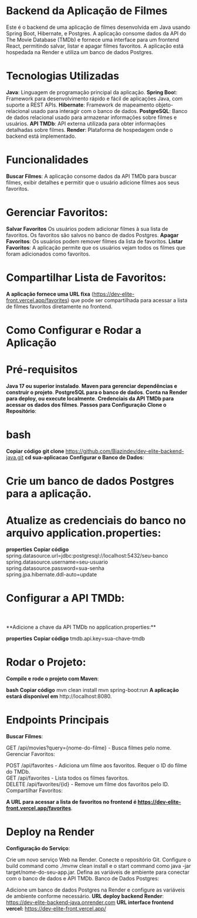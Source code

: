 # **Backend da Aplicação de Filmes**
Este é o backend de uma aplicação de filmes desenvolvida em Java usando Spring Boot, Hibernate, e Postgres. A aplicação consome dados da API do The Movie Database (TMDb) e fornece uma interface para um frontend React, permitindo salvar, listar e apagar filmes favoritos. A aplicação está hospedada na Render e utiliza um banco de dados Postgres.

# **Tecnologias Utilizadas**
**Java**: Linguagem de programação principal da aplicação.
**Spring Boo**t: Framework para desenvolvimento rápido e fácil de aplicações Java, com suporte a REST APIs.
**Hibernate**: Framework de mapeamento objeto-relacional usado para interagir com o banco de dados.
**PostgreSQL**: Banco de dados relacional usado para armazenar informações sobre filmes e usuários.
**API TMDb**: API externa utilizada para obter informações detalhadas sobre filmes.
**Render**: Plataforma de hospedagem onde o backend está implementado.
# **Funcionalidades**
**Buscar Filmes**: A aplicação consome dados da API TMDb para buscar filmes, exibir detalhes e permitir que o usuário adicione filmes aos seus favoritos.

# **Gerenciar Favoritos**:

**Salvar Favoritos** Os usuários podem adicionar filmes à sua lista de favoritos. Os favoritos são salvos no banco de dados Postgres.
**Apagar Favoritos**: Os usuários podem remover filmes da lista de favoritos.
**Listar Favoritos**: A aplicação permite que os usuários vejam todos os filmes que foram adicionados como favoritos.
# **Compartilhar Lista de Favoritos**:

**A aplicação fornece uma URL fixa** (https://dev-elite-front.vercel.app/favorites) que pode ser compartilhada para acessar a lista de filmes favoritos diretamente no frontend.
# **Como Configurar e Rodar a Aplicação**
# **Pré-requisitos**
**Java 17 ou superior instalado**.
**Maven para gerenciar dependências e construir o projeto**.
**PostgreSQL para o banco de dados**.
**Conta na Render para deploy, ou execute localmente**.
**Credenciais da API TMDb para acessar os dados dos filmes**.
**Passos para Configuração**
**Clone o Repositório**:

# **bash**
**Copiar código**
**git clone** https://github.com/Biazindev/dev-elite-backend-java.git
**cd sua-aplicacao**
**Configurar o Banco de Dados**:

# **Crie um banco de dados Postgres para a aplicação**.

# **Atualize as credenciais do banco no arquivo application.properties**:

**properties**
**Copiar código**
spring.datasource.url=jdbc:postgresql://localhost:5432/seu-banco<br>
spring.datasource.username=seu-usuario<br>
spring.datasource.password=sua-senha<br>
spring.jpa.hibernate.ddl-auto=update<br>

# **Configurar a API TMDb**:
<br>
<br>
 **Adicione a chave da API TMDb no application.properties:**

**properties**
**Copiar código**
tmdb.api.key=sua-chave-tmdb

# **Rodar o Projeto**:

**Compile e rode o projeto com Maven**:

**bash**
**Copiar código**
mvn clean install
mvn spring-boot:run
**A aplicação estará disponível em** http://localhost:8080.

# **Endpoints Principais**
**Buscar Filmes**:

GET /api/movies?query={nome-do-filme} - Busca filmes pelo nome.
Gerenciar Favoritos:

POST /api/favorites - Adiciona um filme aos favoritos. Requer o ID do filme do TMDb.<br>
GET /api/favorites - Lista todos os filmes favoritos.<br>
DELETE /api/favorites/{id} - Remove um filme dos favoritos pelo ID.<br>
Compartilhar Favoritos:<br>

**A URL para acessar a lista de favoritos no frontend é https://dev-elite-front.vercel.app/favorites**.

# **Deploy na Render**
**Configuração do Serviço**:

Crie um novo serviço Web na Render.
Conecte o repositório Git.
Configure o build command como ./mvnw clean install e o start command como java -jar target/nome-do-seu-app.jar.
Defina as variáveis de ambiente para conectar com o banco de dados e API TMDb.
Banco de Dados Postgres:

Adicione um banco de dados Postgres na Render e configure as variáveis de ambiente conforme necessário.
**URL deploy backend Render**: https://dev-elite-backend-java.onrender.com
**URL interface frontend vercel:** https://dev-elite-front.vercel.app/
